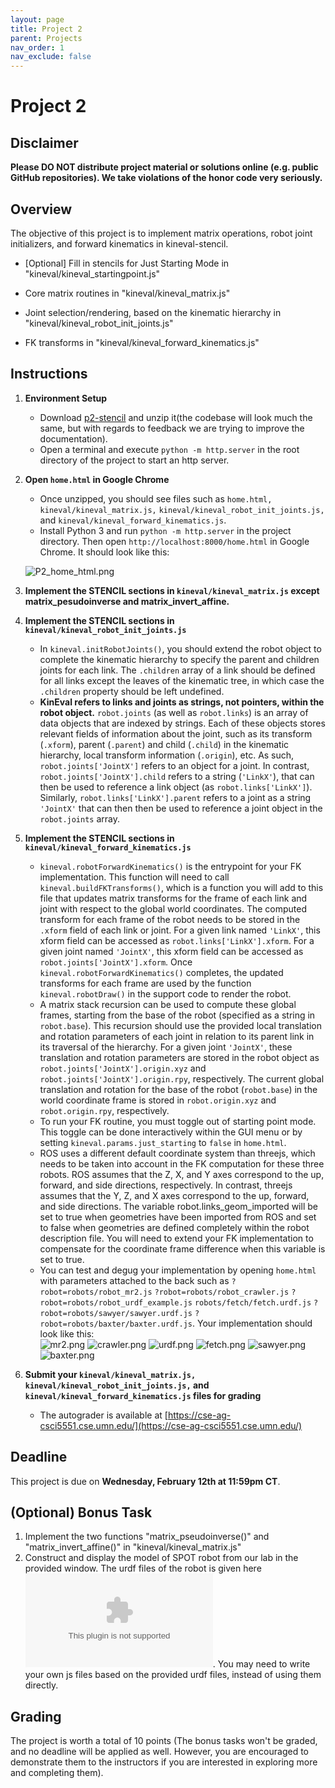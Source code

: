 ```yaml
---
layout: page
title: Project 2
parent: Projects
nav_order: 1
nav_exclude: false
---
```

 
# Project 2

## Disclaimer

<b> Please DO NOT distribute project material or solutions online (e.g. public GitHub repositories). We take violations of the honor code very seriously. </b>

## Overview
The objective of this project is to implement matrix operations, robot joint initializers, and forward kinematics in kineval-stencil.

- [Optional] Fill in stencils for Just Starting Mode in "kineval/kineval_startingpoint.js"

- Core matrix routines in "kineval/kineval_matrix.js"

- Joint selection/rendering, based on the kinematic hierarchy in "kineval/kineval_robot_init_joints.js"

- FK transforms in "kineval/kineval_forward_kinematics.js"

## Instructions

1. <b>Environment Setup</b>
    - Download [p2-stencil](/CSCI5551-Spr25/assets/projects/kinevalproject2.zip) and unzip it(the codebase will look much the same, but with regards to feedback we are trying to improve the documentation).
    - Open a terminal and execute `python -m http.server` in the root directory of the project to start an http server.

2. <b>Open `home.html` in Google Chrome</b>
    - Once unzipped, you should see files such as `home.html,` `kineval/kineval_matrix.js,` `kineval/kineval_robot_init_joints.js,` and `kineval/kineval_forward_kinematics.js`.
    - Install Python 3 and run `python -m http.server` in the project directory. Then open `http://localhost:8000/home.html` in Google Chrome. It should look like this:

    ![P2_home_html.png](/CSCI5551-Spr24/assets/projects/P2/P2_home_html.png)

3. <b>Implement the STENCIL sections in `kineval/kineval_matrix.js` except matrix_pesudoinverse and matrix_invert_affine.</b>

4. <b>Implement the STENCIL sections in `kineval/kineval_robot_init_joints.js`</b>
    - In `kineval.initRobotJoints()`, you should extend the robot object to complete the kinematic hierarchy to specify the parent and children joints for each link. The `.children` array of a link should be defined for all links except the leaves of the kinematic tree, in which case the `.children` property should be left undefined.
    - <b>KinEval refers to links and joints as strings, not pointers, within the robot object.</b> `robot.joints` (as well as `robot.links`) is an array of data objects that are indexed by strings. Each of these objects stores relevant fields of information about the joint, such as its transform (`.xform`), parent (`.parent`) and child (`.child`) in the kinematic hierarchy, local transform information (`.origin`), etc. As such, `robot.joints['JointX']` refers to an object for a joint. In contrast, `robot.joints['JointX'].child` refers to a string (`'LinkX'`), that can then be used to reference a link object (as `robot.links['LinkX']`). Similarly, `robot.links['LinkX'].parent` refers to a joint as a string `'JointX'` that can then then be used to reference a joint object in the `robot.joints` array.

5. <b>Implement the STENCIL sections in `kineval/kineval_forward_kinematics.js`</b>
    - `kineval.robotForwardKinematics()` is the entrypoint for your FK implementation. This function will need to call `kineval.buildFKTransforms()`, which is a function you will add to this file that updates matrix transforms for the frame of each link and joint with respect to the global world coordinates. The computed transform for each frame of the robot needs to be stored in the `.xform` field of each link or joint. For a given link named `'LinkX'`, this xform field can be accessed as `robot.links['LinkX'].xform`. For a given joint named `'JointX'`, this xform field can be accessed as `robot.joints['JointX'].xform`. Once `kineval.robotForwardKinematics()` completes, the updated transforms for each frame are used by the function `kineval.robotDraw()` in the support code to render the robot.
    - A matrix stack recursion can be used to compute these global frames, starting from the base of the robot (specified as a string in `robot.base`). This recursion should use the provided local translation and rotation parameters of each joint in relation to its parent link in its traversal of the hierarchy. For a given joint `'JointX'`, these translation and rotation parameters are stored in the robot object as `robot.joints['JointX'].origin.xyz` and `robot.joints['JointX'].origin.rpy`, respectively. The current global translation and rotation for the base of the robot (`robot.base`) in the world coordinate frame is stored in `robot.origin.xyz` and `robot.origin.rpy`, respectively.
    - To run your FK routine, you must toggle out of starting point mode. This toggle can be done interactively within the GUI menu or by setting `kineval.params.just_starting` to `false` in `home.html`.
    - ROS uses a different default coordinate system than threejs, which needs to be taken into account in the FK computation for these three robots. ROS assumes that the Z, X, and Y axes correspond to the up, forward, and side directions, respectively. In contrast, threejs assumes that the Y, Z, and X axes correspond to the up, forward, and side directions. The variable robot.links_geom_imported will be set to true when geometries have been imported from ROS and set to false when geometries are defined completely within the robot description file. You will need to extend your FK implementation to compensate for the coordinate frame difference when this variable is set to true.
    - You can test and degug your implementation by opening `home.html` with parameters attached to the back such as `?robot=robots/robot_mr2.js` `?robot=robots/robot_crawler.js` `?robot=robots/robot_urdf_example.js` `robots/fetch/fetch.urdf.js` `?robot=robots/sawyer/sawyer.urdf.js` `?robot=robots/baxter/baxter.urdf.js`. Your implementation should look like this:
    <br>![mr2.png](/CSCI5551-Spr24/assets/projects/P2/mr2.png) ![crawler.png](/CSCI5551-Spr24/assets/projects/P2/crawler.png) ![urdf.png](/CSCI5551-Spr24/assets/projects/P2/urdf.png) ![fetch.png](/CSCI5551-Spr24/assets/projects/P2/fetch.png) ![sawyer.png](/CSCI5551-Spr24/assets/projects/P2/sawyer.png) ![baxter.png](/CSCI5551-Spr24/assets/projects/P2/baxter.png)

6. <b>Submit your `kineval/kineval_matrix.js,` `kineval/kineval_robot_init_joints.js,` and `kineval/kineval_forward_kinematics.js` files for grading</b>
    - The autograder is available at [https://cse-ag-csci5551.cse.umn.edu/](https://cse-ag-csci5551.cse.umn.edu/)


## Deadline

This project is due on <b>Wednesday, February 12th at 11:59pm CT</b>.

## (Optional) Bonus Task
1. Implement the two functions "matrix_pseudoinverse()" and "matrix_invert_affine()" in "kineval/kineval_matrix.js"
2. Construct and display the model of SPOT robot from our lab in the provided window. The urdf files of the robot is given here ![spot.urdf](/CSCI5551-Spr25/assets/projects/P2/spot_urdf_model.zip). You may need to write your own js files based on the provided urdf files, instead of using them directly. 
## Grading

The project is worth a total of 10 points (The bonus tasks won't be graded, and no deadline will be applied as well. However, you are encouraged to demonstrate them to the instructors if you are interested in exploring more and completing them). 
